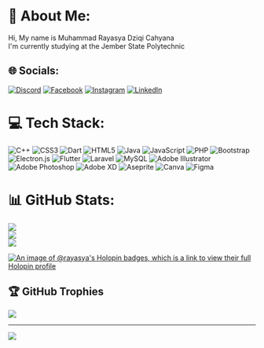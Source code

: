 # 💫 About Me:
Hi, My name is Muhammad Rayasya Dziqi Cahyana<br>I'm currently studying at the Jember State Polytechnic


## 🌐 Socials:
[![Discord](https://img.shields.io/badge/Discord-%237289DA.svg?logo=discord&logoColor=white)](https://discord.gg/690528241110351903) [![Facebook](https://img.shields.io/badge/Facebook-%231877F2.svg?logo=Facebook&logoColor=white)](https://facebook.com/Rayasya.Cahyana) [![Instagram](https://img.shields.io/badge/Instagram-%23E4405F.svg?logo=Instagram&logoColor=white)](https://instagram.com/raycahyana_) [![LinkedIn](https://img.shields.io/badge/LinkedIn-%230077B5.svg?logo=linkedin&logoColor=white)](https://linkedin.com/in/rayasya-cahyana-b31834169) 

# 💻 Tech Stack:
![C++](https://img.shields.io/badge/c++-%2300599C.svg?style=for-the-badge&logo=c%2B%2B&logoColor=white) ![CSS3](https://img.shields.io/badge/css3-%231572B6.svg?style=for-the-badge&logo=css3&logoColor=white) ![Dart](https://img.shields.io/badge/dart-%230175C2.svg?style=for-the-badge&logo=dart&logoColor=white) ![HTML5](https://img.shields.io/badge/html5-%23E34F26.svg?style=for-the-badge&logo=html5&logoColor=white) ![Java](https://img.shields.io/badge/java-%23ED8B00.svg?style=for-the-badge&logo=java&logoColor=white) ![JavaScript](https://img.shields.io/badge/javascript-%23323330.svg?style=for-the-badge&logo=javascript&logoColor=%23F7DF1E) ![PHP](https://img.shields.io/badge/php-%23777BB4.svg?style=for-the-badge&logo=php&logoColor=white) ![Bootstrap](https://img.shields.io/badge/bootstrap-%23563D7C.svg?style=for-the-badge&logo=bootstrap&logoColor=white) ![Electron.js](https://img.shields.io/badge/Electron-191970?style=for-the-badge&logo=Electron&logoColor=white) ![Flutter](https://img.shields.io/badge/Flutter-%2302569B.svg?style=for-the-badge&logo=Flutter&logoColor=white) ![Laravel](https://img.shields.io/badge/laravel-%23FF2D20.svg?style=for-the-badge&logo=laravel&logoColor=white) ![MySQL](https://img.shields.io/badge/mysql-%2300f.svg?style=for-the-badge&logo=mysql&logoColor=white) ![Adobe Illustrator](https://img.shields.io/badge/adobeillustrator-%23FF9A00.svg?style=for-the-badge&logo=adobeillustrator&logoColor=white) ![Adobe Photoshop](https://img.shields.io/badge/adobephotoshop-%2331A8FF.svg?style=for-the-badge&logo=adobephotoshop&logoColor=white) ![Adobe XD](https://img.shields.io/badge/Adobe%20XD-470137?style=for-the-badge&logo=Adobe%20XD&logoColor=#FF61F6) ![Aseprite](https://img.shields.io/badge/Aseprite-FFFFFF?style=for-the-badge&logo=Aseprite&logoColor=#7D929E) ![Canva](https://img.shields.io/badge/Canva-%2300C4CC.svg?style=for-the-badge&logo=Canva&logoColor=white) 	![Figma](https://img.shields.io/badge/figma-%23F24E1E.svg?style=for-the-badge&logo=figma&logoColor=white)
# 📊 GitHub Stats:
![](https://github-readme-stats.vercel.app/api?username=rayasya&theme=radical&hide_border=true&include_all_commits=false&count_private=false)<br/>
![](https://github-readme-streak-stats.herokuapp.com/?user=rayasya&theme=radical&hide_border=true)<br/>
![](https://github-readme-stats.vercel.app/api/top-langs/?username=rayasya&theme=radical&hide_border=true&include_all_commits=false&count_private=false&layout=compact)

[![An image of @rayasya's Holopin badges, which is a link to view their full Holopin profile](https://holopin.me/rayasya)](https://holopin.io/@rayasya)

## 🏆 GitHub Trophies
![](https://github-profile-trophy.vercel.app/?username=rayasya&theme=radical&no-frame=true&no-bg=false&margin-w=4)

---
[![](https://visitcount.itsvg.in/api?id=rayasya&icon=0&color=0)](https://visitcount.itsvg.in)

<!-- Proudly created with GPRM ( https://gprm.itsvg.in ) -->
